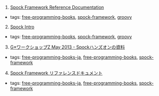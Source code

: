 1. [Spock Framework Reference Documentation](https://spockframework.github.io/spock/docs/current/index.html)
  * tags: [free-programming-books](tags/free-programming-books.md), [spock-framework](tags/spock-framework.md), [groovy](tags/groovy.md)
2. [Spock Intro](http://edgibbs.com/spock-intro-a-bdd-testing-framework-in-groovy/)
  * tags: [free-programming-books](tags/free-programming-books.md), [spock-framework](tags/spock-framework.md), [groovy](tags/groovy.md)
3. [G*ワークショップZ May 2013 - Spockハンズオンの資料](https://github.com/yamkazu/spock-workshop/tree/master/docs)
  * tags: [free-programming-books-ja](tags/free-programming-books-ja.md), [free-programming-books](tags/free-programming-books.md), [spock-framework](tags/spock-framework.md)
4. [Spock Framework リファレンスドキュメント](http://spock-framework-reference-documentation-ja.readthedocs.org/ja/latest/)
  * tags: [free-programming-books-ja](tags/free-programming-books-ja.md), [free-programming-books](tags/free-programming-books.md), [spock-framework](tags/spock-framework.md)
